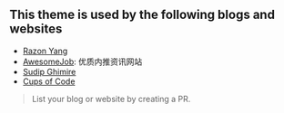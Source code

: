 ## This theme is used by the following blogs and websites

- [Razon Yang](https://razonyang.com)
- [AwesomeJob](https://dikea.github.io/): 优质内推资讯网站
- [Sudip Ghimire](https://sudipg.com.np)
- [Cups of Code](https://cupsOfCode.com)

> List your blog or website by creating a PR.
